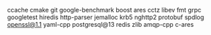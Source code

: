 ccache
cmake
git
google-benchmark
boost
ares
cctz
libev
fmt
grpc
googletest
hiredis
http-parser
jemalloc
krb5
nghttp2
protobuf
spdlog
openssl@1.1
yaml-cpp
postgresql@13
redis
zlib
amqp-cpp
c-ares
